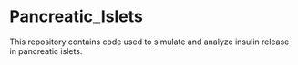 # Pancreatic_Islets
This repository contains code used to simulate and analyze insulin release in pancreatic islets.
